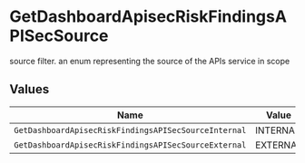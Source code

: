 # GetDashboardApisecRiskFindingsAPISecSource

source filter. an enum representing the source of the APIs service in scope


## Values

| Name                                                 | Value                                                |
| ---------------------------------------------------- | ---------------------------------------------------- |
| `GetDashboardApisecRiskFindingsAPISecSourceInternal` | INTERNAL                                             |
| `GetDashboardApisecRiskFindingsAPISecSourceExternal` | EXTERNAL                                             |